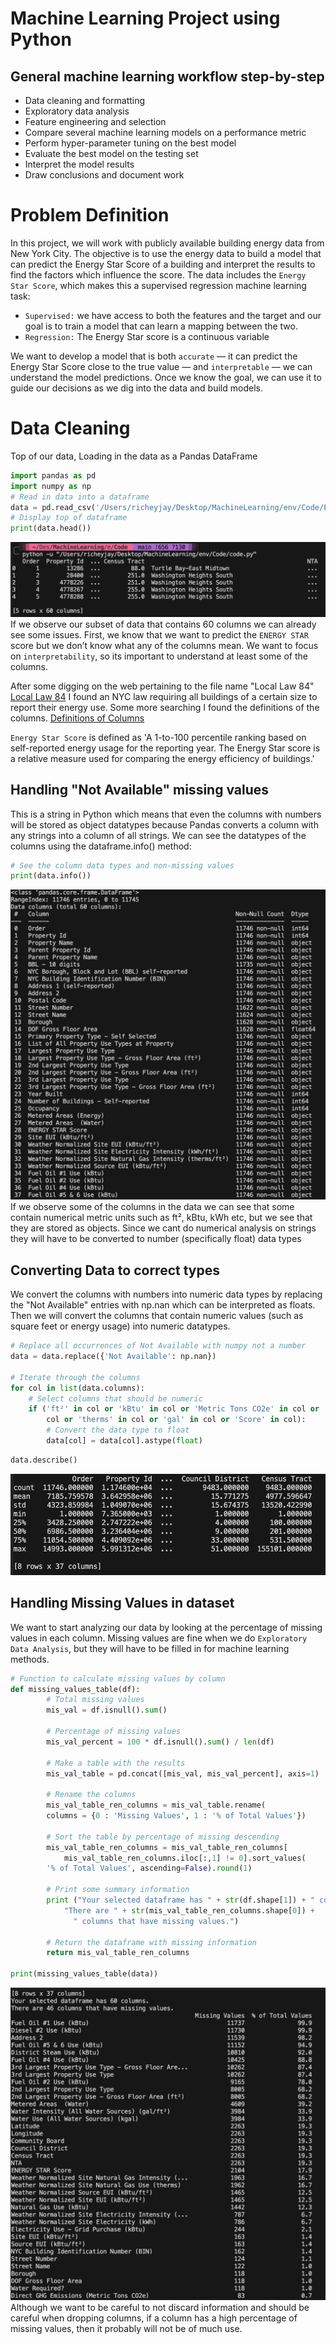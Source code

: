 # Machine Learning Project using Python 

## General machine learning workflow step-by-step
   - Data cleaning and formatting
   - Exploratory data analysis
   - Feature engineering and selection
   - Compare several machine learning models on a performance metric
   - Perform hyper-parameter tuning on the best model
   - Evaluate the best model on the testing set
   - Interpret the model results
   - Draw conclusions and document work

# Problem Definition
   In this project, we will work with publicly available building energy data from New York City.
   The objective is to use the energy data to build a model that can predict the Energy Star Score of a building and interpret the results to find the factors which influence the score.
   The data includes the `Energy Star Score`, which makes this a supervised regression machine learning task:
   - `Supervised:` we have access to both the features and the target and our goal is to train a model that can learn a mapping between the two.
   - `Regression:` The Energy Star score is a continuous variable
   
   We want to develop a model that is both `accurate` — it can predict the Energy Star Score close to the true value — and `interpretable` — we can understand the model predictions. Once we know the goal, we can use it to guide our decisions as we dig into the data and build models.
# Data Cleaning
Top of our data, Loading in the data as a Pandas DataFrame
```python
import pandas as pd
import numpy as np
# Read in data into a dataframe 
data = pd.read_csv('/Users/richeyjay/Desktop/MachineLearning/env/Code/Energy_and_Water_Data_Disclosure_for_Local_Law_84_2017__Data_for_Calendar_Year_2016_.csv')
# Display top of dataframe
print(data.head())
```
![Top of our Data](env/TerminalOutput/DataHead.png)
If we observe our subset of data that contains 60 columns we can already see some issues.
First, we know that we want to predict the `ENERGY STAR` score but we don’t know what any of the columns mean.
We want to focus on `interpretability`, so its important to understand at least some of the columns.


After some digging on the web pertaining to the file name "Local Law 84" [Local Law 84](https://www.nyc.gov/site/buildings/codes/compliance-instructions.page) I found an NYC law requiring all buildings of a certain size to report their energy use.
Some more searching I found the definitions of the columns. [Definitions of Columns](https://www.nyc.gov/html/gbee/downloads/misc/nyc_benchmarking_disclosure_data_definitions_2017.pdf)

`Energy Star Score` is defined as 'A 1-to-100 percentile ranking based on self-reported energy usage for the reporting year. The Energy Star score is a relative measure used for comparing the energy efficiency of buildings.'

   ## Handling "Not Available" missing values
This is a string in Python which means that even the columns with numbers will be stored as object datatypes because Pandas converts a column with any strings into a column of all strings. We can see the datatypes of the columns using the dataframe.info() method:
```python
# See the column data types and non-missing values
print(data.info())
```
![Column Data](env/TerminalOutput/ColumnData.png)
If we observe some of the columns in the data we can see that some contain numerical metric units such as
ft², kBtu, kWh etc, but we see that they are stored as objects. Since we cant do numerical analysis on strings
they will have to be converted to number (specifically float) data types
## Converting Data to correct types
We convert the columns with numbers into numeric data types by replacing the "Not Available" entries with np.nan which can be interpreted as floats. Then we will convert the columns that contain numeric values (such as square feet or energy usage) into numeric datatypes.

```python
# Replace all occurrences of Not Available with numpy not a number
data = data.replace({'Not Available': np.nan})

# Iterate through the columns
for col in list(data.columns):
    # Select columns that should be numeric
    if ('ft²' in col or 'kBtu' in col or 'Metric Tons CO2e' in col or 'kWh' in 
        col or 'therms' in col or 'gal' in col or 'Score' in col):
        # Convert the data type to float
        data[col] = data[col].astype(float)
```
```python
data.describe()
```

![Corrected Data Types](env/TerminalOutput/CorrectedDataTypes.png)

## Handling Missing Values in dataset 
We want to start analyzing our data by looking at the percentage of missing values in each column. 
Missing values are fine when we do `Exploratory Data Analysis`, but they will have to be filled in for machine learning methods.

```python
# Function to calculate missing values by column
def missing_values_table(df):
        # Total missing values
        mis_val = df.isnull().sum()
        
        # Percentage of missing values
        mis_val_percent = 100 * df.isnull().sum() / len(df)
        
        # Make a table with the results
        mis_val_table = pd.concat([mis_val, mis_val_percent], axis=1)
        
        # Rename the columns
        mis_val_table_ren_columns = mis_val_table.rename(
        columns = {0 : 'Missing Values', 1 : '% of Total Values'})
        
        # Sort the table by percentage of missing descending
        mis_val_table_ren_columns = mis_val_table_ren_columns[
            mis_val_table_ren_columns.iloc[:,1] != 0].sort_values(
        '% of Total Values', ascending=False).round(1)
        
        # Print some summary information
        print ("Your selected dataframe has " + str(df.shape[1]) + " columns.\n"      
            "There are " + str(mis_val_table_ren_columns.shape[0]) +
              " columns that have missing values.")
        
        # Return the dataframe with missing information
        return mis_val_table_ren_columns

print(missing_values_table(data))
```
![Missing Value Percentage per col](env/TerminalOutput/MissingValuePercentagePerCol.png)
Although we want to be careful to not discard information and should be careful when dropping columns, if a column has a high percentage of missing values, then it probably will not be of much use.